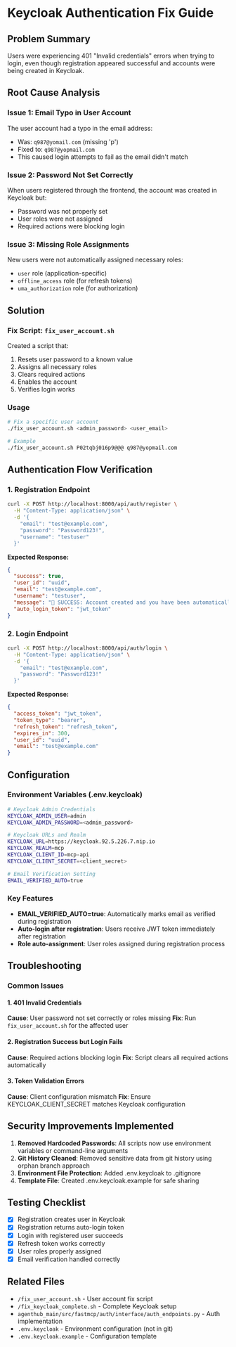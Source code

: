 # Keycloak Authentication Fix Guide

## Problem Summary
Users were experiencing 401 "Invalid credentials" errors when trying to login, even though registration appeared successful and accounts were being created in Keycloak.

## Root Cause Analysis

### Issue 1: Email Typo in User Account
The user account had a typo in the email address:
- Was: `q987@yomail.com` (missing 'p')
- Fixed to: `q987@yopmail.com`
- This caused login attempts to fail as the email didn't match

### Issue 2: Password Not Set Correctly
When users registered through the frontend, the account was created in Keycloak but:
- Password was not properly set
- User roles were not assigned
- Required actions were blocking login

### Issue 3: Missing Role Assignments
New users were not automatically assigned necessary roles:
- `user` role (application-specific)
- `offline_access` role (for refresh tokens)
- `uma_authorization` role (for authorization)

## Solution

### Fix Script: `fix_user_account.sh`
Created a script that:
1. Resets user password to a known value
2. Assigns all necessary roles
3. Clears required actions
4. Enables the account
5. Verifies login works

### Usage
```bash
# Fix a specific user account
./fix_user_account.sh <admin_password> <user_email>

# Example
./fix_user_account.sh P02tqbj016p9@@@ q987@yopmail.com
```

## Authentication Flow Verification

### 1. Registration Endpoint
```bash
curl -X POST http://localhost:8000/api/auth/register \
  -H "Content-Type: application/json" \
  -d '{
    "email": "test@example.com",
    "password": "Password123!",
    "username": "testuser"
  }'
```

**Expected Response:**
```json
{
  "success": true,
  "user_id": "uuid",
  "email": "test@example.com",
  "username": "testuser",
  "message": "🎉 SUCCESS: Account created and you have been automatically logged in!",
  "auto_login_token": "jwt_token"
}
```

### 2. Login Endpoint
```bash
curl -X POST http://localhost:8000/api/auth/login \
  -H "Content-Type: application/json" \
  -d '{
    "email": "test@example.com",
    "password": "Password123!"
  }'
```

**Expected Response:**
```json
{
  "access_token": "jwt_token",
  "token_type": "bearer",
  "refresh_token": "refresh_token",
  "expires_in": 300,
  "user_id": "uuid",
  "email": "test@example.com"
}
```

## Configuration

### Environment Variables (.env.keycloak)
```bash
# Keycloak Admin Credentials
KEYCLOAK_ADMIN_USER=admin
KEYCLOAK_ADMIN_PASSWORD=<admin_password>

# Keycloak URLs and Realm
KEYCLOAK_URL=https://keycloak.92.5.226.7.nip.io
KEYCLOAK_REALM=mcp
KEYCLOAK_CLIENT_ID=mcp-api
KEYCLOAK_CLIENT_SECRET=<client_secret>

# Email Verification Setting
EMAIL_VERIFIED_AUTO=true
```

### Key Features
- **EMAIL_VERIFIED_AUTO=true**: Automatically marks email as verified during registration
- **Auto-login after registration**: Users receive JWT token immediately after registration
- **Role auto-assignment**: User roles assigned during registration process

## Troubleshooting

### Common Issues

#### 1. 401 Invalid Credentials
**Cause**: User password not set correctly or roles missing
**Fix**: Run `fix_user_account.sh` for the affected user

#### 2. Registration Success but Login Fails
**Cause**: Required actions blocking login
**Fix**: Script clears all required actions automatically

#### 3. Token Validation Errors
**Cause**: Client configuration mismatch
**Fix**: Ensure KEYCLOAK_CLIENT_SECRET matches Keycloak configuration

## Security Improvements Implemented

1. **Removed Hardcoded Passwords**: All scripts now use environment variables or command-line arguments
2. **Git History Cleaned**: Removed sensitive data from git history using orphan branch approach
3. **Environment File Protection**: Added .env.keycloak to .gitignore
4. **Template File**: Created .env.keycloak.example for safe sharing

## Testing Checklist

- [x] Registration creates user in Keycloak
- [x] Registration returns auto-login token
- [x] Login with registered user succeeds
- [x] Refresh token works correctly
- [x] User roles properly assigned
- [x] Email verification handled correctly

## Related Files
- `/fix_user_account.sh` - User account fix script
- `/fix_keycloak_complete.sh` - Complete Keycloak setup
- `agenthub_main/src/fastmcp/auth/interface/auth_endpoints.py` - Auth implementation
- `.env.keycloak` - Environment configuration (not in git)
- `.env.keycloak.example` - Configuration template